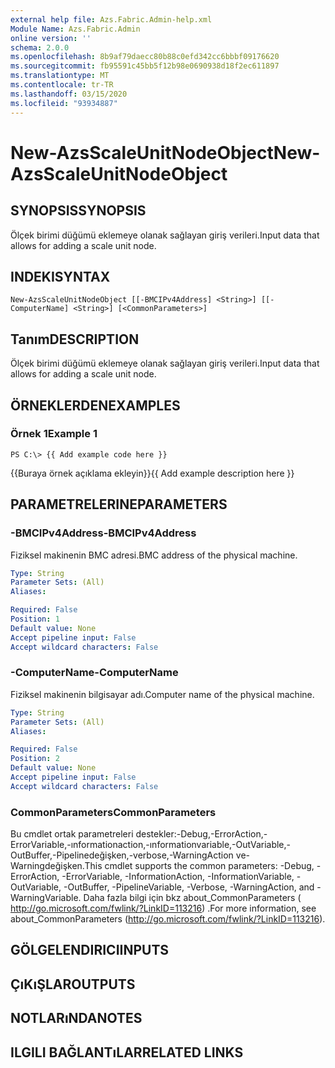 ```yaml
---
external help file: Azs.Fabric.Admin-help.xml
Module Name: Azs.Fabric.Admin
online version: ''
schema: 2.0.0
ms.openlocfilehash: 8b9af79daecc80b88c0efd342cc6bbbf09176620
ms.sourcegitcommit: fb95591c45bb5f12b98e0690938d18f2ec611897
ms.translationtype: MT
ms.contentlocale: tr-TR
ms.lasthandoff: 03/15/2020
ms.locfileid: "93934887"
---
```

# <span data-ttu-id="284e2-101">New-AzsScaleUnitNodeObject</span><span class="sxs-lookup"><span data-stu-id="284e2-101">New-AzsScaleUnitNodeObject</span></span>

## <span data-ttu-id="284e2-102">SYNOPSIS</span><span class="sxs-lookup"><span data-stu-id="284e2-102">SYNOPSIS</span></span>
<span data-ttu-id="284e2-103">Ölçek birimi düğümü eklemeye olanak sağlayan giriş verileri.</span><span class="sxs-lookup"><span data-stu-id="284e2-103">Input data that allows for adding a scale unit node.</span></span>

## <span data-ttu-id="284e2-104">INDEKI</span><span class="sxs-lookup"><span data-stu-id="284e2-104">SYNTAX</span></span>

```
New-AzsScaleUnitNodeObject [[-BMCIPv4Address] <String>] [[-ComputerName] <String>] [<CommonParameters>]
```

## <span data-ttu-id="284e2-105">Tanım</span><span class="sxs-lookup"><span data-stu-id="284e2-105">DESCRIPTION</span></span>
<span data-ttu-id="284e2-106">Ölçek birimi düğümü eklemeye olanak sağlayan giriş verileri.</span><span class="sxs-lookup"><span data-stu-id="284e2-106">Input data that allows for adding a scale unit node.</span></span>

## <span data-ttu-id="284e2-107">ÖRNEKLERDEN</span><span class="sxs-lookup"><span data-stu-id="284e2-107">EXAMPLES</span></span>

### <span data-ttu-id="284e2-108">Örnek 1</span><span class="sxs-lookup"><span data-stu-id="284e2-108">Example 1</span></span>
```
PS C:\> {{ Add example code here }}
```

<span data-ttu-id="284e2-109">{{Buraya örnek açıklama ekleyin}}</span><span class="sxs-lookup"><span data-stu-id="284e2-109">{{ Add example description here }}</span></span>

## <span data-ttu-id="284e2-110">PARAMETRELERINE</span><span class="sxs-lookup"><span data-stu-id="284e2-110">PARAMETERS</span></span>

### <span data-ttu-id="284e2-111">-BMCIPv4Address</span><span class="sxs-lookup"><span data-stu-id="284e2-111">-BMCIPv4Address</span></span>
<span data-ttu-id="284e2-112">Fiziksel makinenin BMC adresi.</span><span class="sxs-lookup"><span data-stu-id="284e2-112">BMC address of the physical machine.</span></span>

```yaml
Type: String
Parameter Sets: (All)
Aliases: 

Required: False
Position: 1
Default value: None
Accept pipeline input: False
Accept wildcard characters: False
```

### <span data-ttu-id="284e2-113">-ComputerName</span><span class="sxs-lookup"><span data-stu-id="284e2-113">-ComputerName</span></span>
<span data-ttu-id="284e2-114">Fiziksel makinenin bilgisayar adı.</span><span class="sxs-lookup"><span data-stu-id="284e2-114">Computer name of the physical machine.</span></span>

```yaml
Type: String
Parameter Sets: (All)
Aliases: 

Required: False
Position: 2
Default value: None
Accept pipeline input: False
Accept wildcard characters: False
```

### <span data-ttu-id="284e2-115">CommonParameters</span><span class="sxs-lookup"><span data-stu-id="284e2-115">CommonParameters</span></span>
<span data-ttu-id="284e2-116">Bu cmdlet ortak parametreleri destekler:-Debug,-ErrorAction,-ErrorVariable,-ınformationaction,-ınformationvariable,-OutVariable,-OutBuffer,-Pipelinedeğişken,-verbose,-WarningAction ve-Warningdeğişken.</span><span class="sxs-lookup"><span data-stu-id="284e2-116">This cmdlet supports the common parameters: -Debug, -ErrorAction, -ErrorVariable, -InformationAction, -InformationVariable, -OutVariable, -OutBuffer, -PipelineVariable, -Verbose, -WarningAction, and -WarningVariable.</span></span> <span data-ttu-id="284e2-117">Daha fazla bilgi için bkz about_CommonParameters ( http://go.microsoft.com/fwlink/?LinkID=113216) .</span><span class="sxs-lookup"><span data-stu-id="284e2-117">For more information, see about_CommonParameters (http://go.microsoft.com/fwlink/?LinkID=113216).</span></span>

## <span data-ttu-id="284e2-118">GÖLGELENDIRICI</span><span class="sxs-lookup"><span data-stu-id="284e2-118">INPUTS</span></span>

## <span data-ttu-id="284e2-119">ÇıKıŞLAR</span><span class="sxs-lookup"><span data-stu-id="284e2-119">OUTPUTS</span></span>

## <span data-ttu-id="284e2-120">NOTLARıNDA</span><span class="sxs-lookup"><span data-stu-id="284e2-120">NOTES</span></span>

## <span data-ttu-id="284e2-121">ILGILI BAĞLANTıLAR</span><span class="sxs-lookup"><span data-stu-id="284e2-121">RELATED LINKS</span></span>

